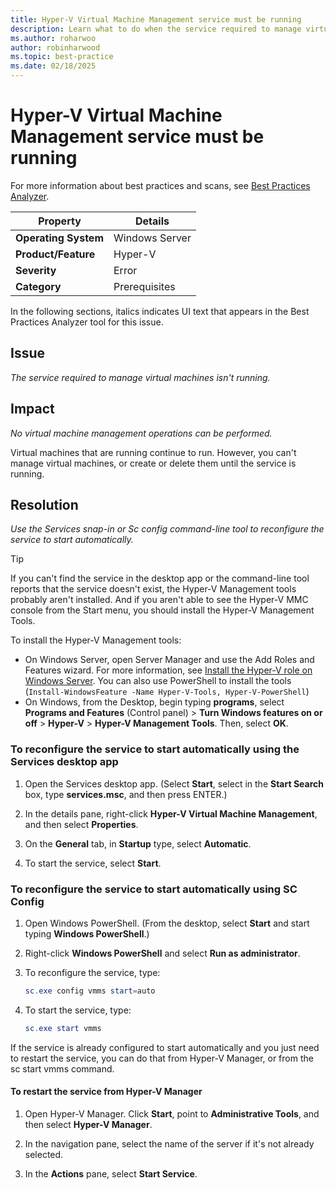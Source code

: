 ```yaml
---
title: Hyper-V Virtual Machine Management service must be running
description: Learn what to do when the service required to manage virtual machines isn't running, and how to resolve the problem.
ms.author: roharwoo
author: robinharwood
ms.topic: best-practice
ms.date: 02/18/2025
---
```

# Hyper-V Virtual Machine Management service must be running

For more information about best practices and scans, see [Best Practices Analyzer](/previous-versions/windows/it-pro/windows-server-2008-R2-and-2008/dd759260(v=ws.11)).

|Property|Details|
|-|-|
|**Operating System**|Windows Server|
|**Product/Feature**|Hyper-V|
|**Severity**|Error|
|**Category**|Prerequisites|

In the following sections, italics indicates UI text that appears in the Best Practices Analyzer tool for this issue.

## Issue

*The service required to manage virtual machines isn't running.*

## Impact

*No virtual machine management operations can be performed.*

Virtual machines that are running continue to run. However, you can't manage virtual machines, or create or delete them until the service is running.

## Resolution

*Use the Services snap-in or Sc config command-line tool to reconfigure the service to start automatically.*

> [!TIP]
> If you can't find the service in the desktop app or the command-line tool reports that the service doesn't exist, the Hyper-V Management tools probably aren't installed.
And if you aren't able to see the Hyper-V MMC console from the Start menu, you should install the Hyper-V Management Tools.

To install the Hyper-V Management tools:

- On Windows Server, open Server Manager and use the Add Roles and Features wizard. For more information, see [Install the Hyper-V role on Windows Server](../get-started/Install-the-Hyper-V-role-on-Windows-Server.md).  You can also use PowerShell to install the tools (`Install-WindowsFeature -Name Hyper-V-Tools, Hyper-V-PowerShell`)
- On Windows, from the Desktop, begin typing **programs**, select **Programs and Features** (Control panel) > **Turn Windows features on or off** > **Hyper-V** > **Hyper-V Management Tools**. Then, select **OK**.

### To reconfigure the service to start automatically using the Services desktop app

1. Open the Services desktop app. (Select **Start**, select in the **Start Search** box, type **services.msc**, and then press ENTER.)

1. In the details pane, right-click **Hyper-V Virtual Machine Management**, and then select **Properties**.

1. On the **General** tab, in **Startup** type, select **Automatic**.

1. To start the service, select **Start**.

### To reconfigure the service to start automatically using SC Config

1. Open Windows PowerShell. (From the desktop, select **Start** and start typing **Windows PowerShell**.)

1. Right-click **Windows PowerShell** and select **Run as administrator**.

1. To reconfigure the service, type:

    ```powershell
    sc.exe config vmms start=auto
    ```

1. To start the service, type:

    ```powershell
    sc.exe start vmms
    ```

If the service is already configured to start automatically and you just need to restart the service, you can do that from Hyper-V Manager, or from the sc start vmms command.

#### To restart the service from Hyper-V Manager

1. Open Hyper-V Manager. Click **Start**, point to **Administrative Tools**, and then select **Hyper-V Manager**.

1. In the navigation pane, select the name of the server if it's not already selected.

1. In the **Actions** pane, select **Start Service**.

